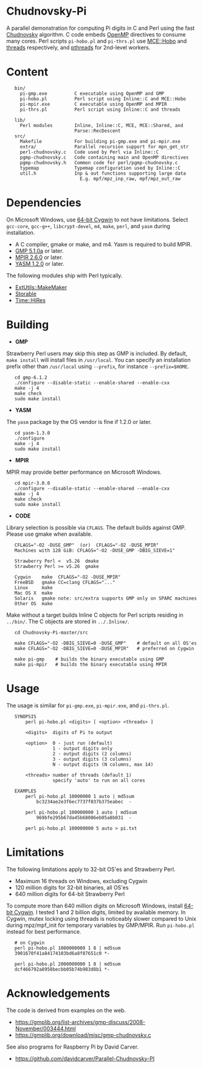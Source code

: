 Chudnovsky-Pi
=============

A parallel demonstration for computing Pi digits in C and Perl using the fast [Chudnovsky](https://en.wikipedia.org/wiki/Chudnovsky_algorithm) algorithm. C code embeds [OpenMP](https://computing.llnl.gov/tutorials/openMP/) directives to consume many cores. Perl scripts `pi-hobo.pl` and `pi-thrs.pl` use [MCE::Hobo](https://metacpan.org/pod/MCE::Hobo) and [threads](https://metacpan.org/pod/threads) respectively, and [pthreads](https://computing.llnl.gov/tutorials/pthreads/) for 2nd-level workers.

# Content

```text
   bin/
     pi-gmp.exe          C executable using OpenMP and GMP
     pi-hobo.pl          Perl script using Inline::C and MCE::Hobo
     pi-mpir.exe         C executable using OpenMP and MPIR
     pi-thrs.pl          Perl script using Inline::C and threads

   lib/
     Perl modules        Inline, Inline::C, MCE, MCE::Shared, and
                         Parse::RecDescent
   src/
     Makefile            For building pi-gmp.exe and pi-mpir.exe
     extra/              Parallel recursion support for mpn_get_str
     perl-chudnovsky.c   Code used by Perl via Inline::C
     pgmp-chudnovsky.c   Code containing main and OpenMP directives
     pgmp-chudnovsky.h   Common code for perl/pgmp-chudnovsky.c
     typemap             Typemap configuration used by Inline::C
     util.h              Inp & out functions supporting large data
                           E.g. mpf/mpz_inp_raw, mpf/mpz_out_raw
```

# Dependencies

On Microsoft Windows, use [64-bit Cygwin](http://www.cygwin.com) to not have
limitations. Select `gcc-core`, `gcc-g++`, `libcrypt-devel`, `m4`, `make`,
`perl`, and `yasm` during installation.

* A C compiler, gmake or make, and m4. Yasm is required to build MPIR.
* [GMP 5.1.0a](https://gmplib.org) or later.
* [MPIR 2.6.0](http://mpir.org) or later.
* [YASM 1.2.0](http://yasm.tortall.net/Download.html) or later.

The following modules ship with Perl typically.

* [ExtUtils::MakeMaker](https://metacpan.org/pod/ExtUtils::MakeMaker)
* [Storable](https://metacpan.org/pod/Storable)
* [Time::HiRes](https://metacpan.org/pod/Time::HiRes)

# Building

* **GMP**

Strawberry Perl users may skip this step as GMP is included. By default,
`make install` will install files in `/usr/local`. You can specify an
installation prefix other than `/usr/local` using `--prefix`,
for instance `--prefix=$HOME`.

```text
   cd gmp-6.1.2
   ./configure --disable-static --enable-shared --enable-cxx
   make -j 4
   make check
   sudo make install
```

* **YASM**

The `yasm` package by the OS vendor is fine if 1.2.0 or later.

```text
   cd yasm-1.3.0
   ./configure
   make -j 4
   sudo make install
```

* **MPIR**

MPIR may provide better performance on Microsoft Windows.

```text
   cd mpir-3.0.0
   ./configure --disable-static --enable-shared --enable-cxx
   make -j 4
   make check
   sudo make install
```

* **CODE**

Library selection is possible via `CFLAGS`. The default builds against GMP.
Please use gmake when available.

```text
   CFLAGS="-O2 -DUSE_GMP"  (or)  CFLAGS="-O2 -DUSE_MPIR"
   Machines with 128 GiB: CFLAGS="-O2 -DUSE_GMP -DBIG_SIEVE=1"
     
   Strawberry Perl <  v5.26  dmake
   Strawberry Perl >= v5.26  gmake

   Cygwin    make  CFLAGS="-O2 -DUSE_MPIR"
   FreeBSD   gmake CC=clang CFLAGS="..."
   Linux     make
   Mac OS X  make
   Solaris   gmake note: src/extra supports GMP only on SPARC machines
   Other OS  make
```

Make without a target builds Inline C objects for Perl scripts residing in
`../bin/`. The C objects are stored in `../.Inline/`.

```text
   cd Chudnovsky-Pi-master/src

   make CFLAGS="-O2 -DBIG_SIEVE=0 -DUSE_GMP"    # default on all OS'es
   make CFLAGS="-O2 -DBIG_SIEVE=0 -DUSE_MPIR"   # preferred on Cygwin

   make pi-gmp    # builds the binary executable using GMP
   make pi-mpir   # builds the binary executable using MPIR
```

# Usage

The usage is similar for `pi-gmp.exe`, `pi-mpir.exe`, and `pi-thrs.pl`.

```text
   SYNOPSIS
       perl pi-hobo.pl <digits> [ <option> <threads> ]

       <digits>  digits of Pi to output

       <option>  0 - just run (default)
                 1 - output digits only
                 2 - output digits (2 columns)
                 3 - output digits (3 columns)
                 N - output digits (N columns, max 14)

       <threads> number of threads (default 1)
                 specify 'auto' to run on all cores

   EXAMPLES
       perl pi-hobo.pl 10000000 1 auto | md5sum
           bc3234ae2e3f6ec7737f037b375eabec  -

       perl pi-hobo.pl 100000000 1 auto | md5sum
           969bfe295b67da45b68086eb05a8b031  -

       perl pi-hobo.pl 100000000 5 auto > pi.txt
```

# Limitations

The following limitations apply to 32-bit OS'es and Strawberry Perl.

* Maximum 16 threads on Windows, excluding Cygwin
* 120 million digits for 32-bit binaries, all OS'es
* 640 million digits for 64-bit Strawberry Perl

To compute more than 640 million digits on Microsoft Windows, install
[64-bit Cygwin](http://www.cygwin.com). I tested 1 and 2 billion digits,
limited by available memory. In Cygwin, mutex locking using threads is
noticeably slower compared to Unix during mpz/mpf_init for temporary
variables by GMP/MPIR. Run `pi-hobo.pl` instead for best performance.

```
   # on Cygwin
   perl pi-hobo.pl 1000000000 1 8 | md5sum
   3901670f41a84174103bd6a8f07651c0 *-

   perl pi-hobo.pl 2000000000 1 8 | md5sum
   dcf466792a8958becbb05b74b983d8b1 *-
```

# Acknowledgements

The code is derived from examples on the web.

* https://gmplib.org/list-archives/gmp-discuss/2008-November/003444.html
* https://gmplib.org/download/misc/gmp-chudnovsky.c

See also programs for Raspberry Pi by David Carver.

* https://github.com/davidcarver/Parallel-Chudnovsky-PI

